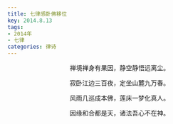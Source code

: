 ```yaml
---
title: 七律感卧佛移位
key: 2014.8.13
tags: 
- 2014年 
- 七律
categories: 律诗
---
```


<p align="center">禅境禅身有果因，静空静悟远离尘。
</p>
<p align="center">寂卧江边三百夜，定坐山麓九万春。
</p>
<p align="center">风雨几巡成本佛，莲床一梦化真人。
</p>
<p align="center">因缘和合都是天，诸法吾心不在神。
</p>
